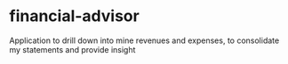 # financial-advisor
Application to drill down into mine revenues and expenses, to consolidate my statements and provide insight
